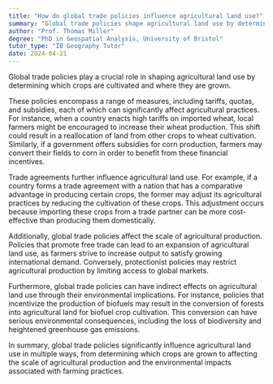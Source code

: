 ```yaml
---
title: "How do global trade policies influence agricultural land use?"
summary: "Global trade policies shape agricultural land use by determining crop types and cultivation locations, impacting farming practices and regional agricultural economies."
author: "Prof. Thomas Miller"
degree: "PhD in Geospatial Analysis, University of Bristol"
tutor_type: "IB Geography Tutor"
date: 2024-04-21
---
```


Global trade policies play a crucial role in shaping agricultural land use by determining which crops are cultivated and where they are grown.

These policies encompass a range of measures, including tariffs, quotas, and subsidies, each of which can significantly affect agricultural practices. For instance, when a country enacts high tariffs on imported wheat, local farmers might be encouraged to increase their wheat production. This shift could result in a reallocation of land from other crops to wheat cultivation. Similarly, if a government offers subsidies for corn production, farmers may convert their fields to corn in order to benefit from these financial incentives.

Trade agreements further influence agricultural land use. For example, if a country forms a trade agreement with a nation that has a comparative advantage in producing certain crops, the former may adjust its agricultural practices by reducing the cultivation of these crops. This adjustment occurs because importing these crops from a trade partner can be more cost-effective than producing them domestically.

Additionally, global trade policies affect the scale of agricultural production. Policies that promote free trade can lead to an expansion of agricultural land use, as farmers strive to increase output to satisfy growing international demand. Conversely, protectionist policies may restrict agricultural production by limiting access to global markets.

Furthermore, global trade policies can have indirect effects on agricultural land use through their environmental implications. For instance, policies that incentivize the production of biofuels may result in the conversion of forests into agricultural land for biofuel crop cultivation. This conversion can have serious environmental consequences, including the loss of biodiversity and heightened greenhouse gas emissions.

In summary, global trade policies significantly influence agricultural land use in multiple ways, from determining which crops are grown to affecting the scale of agricultural production and the environmental impacts associated with farming practices.
    
